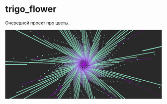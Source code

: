 # trigo_flower
Очередной проект про цветы.

![1](https://github.com/nngogol/trigo_flower/blob/master/js/fm_r.PNG)<br>
